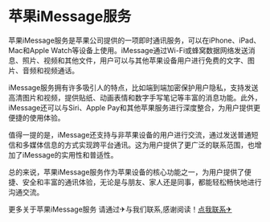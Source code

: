 # 苹果iMessage服务

苹果iMessage服务是苹果公司提供的一项即时通讯服务，可以在iPhone、iPad、Mac和Apple Watch等设备上使用。iMessage通过Wi-Fi或蜂窝数据网络发送消息、照片、视频和其他文件，用户可以与其他苹果设备用户进行免费的文字、图片、音频和视频通话。

iMessage服务拥有许多吸引人的特点，比如端到端加密保护用户隐私，支持发送高清图片和视频，提供贴纸、动画表情和数字手写笔记等丰富的消息功能。此外，iMessage还可以与Siri、Apple Pay和其他苹果服务进行深度整合，为用户提供更便捷的使用体验。

值得一提的是，iMessage还支持与非苹果设备的用户进行交流，通过发送普通短信和多媒体信息的方式实现跨平台通讯。这为用户提供了更广泛的联系范围，也增加了iMessage的实用性和普适性。

总的来说，苹果iMessage服务作为苹果设备的核心功能之一，为用户提供了便捷、安全和丰富的通讯体验，无论是与朋友、家人还是同事，都能轻松畅快地进行沟通交流。

更多关于苹果iMessage服务 请通过✈与我们联系,感谢阅读！[点我联系✈](https://dl.G208.com)